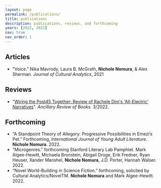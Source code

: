 ```yaml
---
layout: page
permalink: /publications/
title: publications
description: publications, reviews, and forthcoming
years: [2022, 2021]
nav: true
nav_order: 1
---
```


## Articles
* "Voice." Nika Mavrody, Laura B. McGrath, **Nichole Nomura**, & Alex Sherman. *Journal of Cultural Analytics*, 2021

## Reviews 
* "[Wiring the Post45 Together: Review of Rachele Dini's 'All-Electric' Narratives](https://ancillaryreviewofbooks.org/2022/03/04/wiring-the-post45-together-review-of-rachele-dinis-all-electric-narratives/)". *Ancillary Review of Books.* 3/2022.

## Forthcoming
* “A Standpoint Theory of Allegory: Progressive Possibilities in Emezi’s Pet.” Forthcoming, *International Journal of Young Adult Literature*. **Nichole Nomura**. 2022.
* “Microgenres.” forthcoming Stanford Literary Lab Pamphlet. Mark Algee-Hewitt, Michaela Bronstein, Abigail Droge, Erik Fredner, Ryan Heuser, Xander Manshel, **Nichole Nomura**, J.D. Porter, Hannah Walser. 2022.
* “Novel World-Building in Science Fiction.” forthcoming, solicited by Cultural Analytics/NovelTM. **Nichole Nomura** and Mark Algee-Hewitt. 2022.